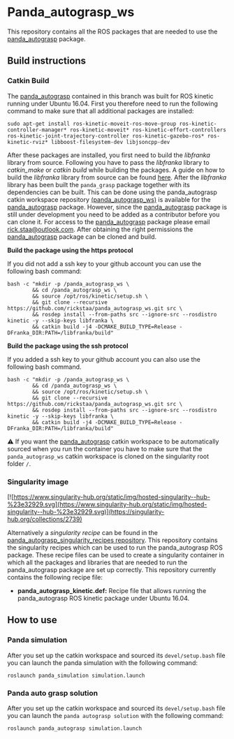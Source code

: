 # Panda_autograsp_ws
This repository contains all the ROS packages that are needed to use the [panda_autograsp](https://github.com/rickstaa/panda_autograsp) package. 

## Build instructions

### Catkin Build

The [panda_autograsp](https://github.com/rickstaa/panda_autograsp) contained in this branch was built for ROS kinetic running under Ubuntu 16.04. First you therefore need to run the following command to make sure that all additional packages are installed:

    sudo apt-get install ros-kinetic-moveit-ros-move-group ros-kinetic-controller-manager* ros-kinetic-moveit* ros-kinetic-effort-controllers ros-kinetic-joint-trajectory-controller ros-kinetic-gazebo-ros* ros-kinetic-rviz* libboost-filesystem-dev libjsoncpp-dev

After these packages are installed, you first need to build the *libfranka* library from source. Following you have to pass the *libfranka* library to *catkin_make* or *catkin build* while building the packages. A guide on how to build the *libfranka* library from source can be found [here](https://frankaemika.github.io/docs/installation.html#building-from-source). After the *libfranka* library has been built the `panda_grasp` package together with its dependencies can be built. This can be done using the panda_autograsp catkin workspace repository [(panda_autograsp_ws)](https://github.com/rickstaa/panda_autograsp_ws) is available for the [panda_autograsp](https://github.com/rickstaa/panda_autograsp) package. However, since the [panda_autograsp](https://github.com/rickstaa/panda_autograsp) package is still under development you need to be added as a contributor before you can clone it. For access to the [panda_autograsp](https://github.com/rickstaa/panda_autograsp) package please email [rick.staa@outlook.com](mailto:rick.staa@outlook.com). After obtaining the right permissions the [panda_autograsp](https://github.com/rickstaa/panda_autograsp) package can be cloned and build.

**Build the package using the https protocol**

If you did not add a ssh key to your github account you can use the following bash command:

```
bash -c "mkdir -p /panda_autograsp_ws \
        && cd /panda_autograsp_ws \
        && source /opt/ros/kinetic/setup.sh \
        && git clone --recursive https://github.com/rickstaa/panda_autograsp_ws.git src \
        && rosdep install --from-paths src --ignore-src --rosdistro kinetic -y --skip-keys libfranka \
        && catkin build -j4 -DCMAKE_BUILD_TYPE=Release -DFranka_DIR:PATH=/libfranka/build"
```

**Build the package using the ssh protocol**

If you added a ssh key to your github account you can also use the following bash command.

```
bash -c "mkdir -p /panda_autograsp_ws \
        && cd /panda_autograsp_ws \
        && source /opt/ros/kinetic/setup.sh \
        && git clone --recursive https://github.com/rickstaa/panda_autograsp_ws.git src \
        && rosdep install --from-paths src --ignore-src --rosdistro kinetic -y --skip-keys libfranka \
        && catkin build -j4 -DCMAKE_BUILD_TYPE=Release -DFranka_DIR:PATH=/libfranka/build"
```

:warning: If you want the [panda_autograsp](https://github.com/rickstaa/panda_autograsp) catkin workspace to be automatically sourced when you run the container you have to make sure that the `panda_autograsp_ws` catkin workspace is cloned on the singularity root folder `/`.

### Singularity image

[![https://www.singularity-hub.org/static/img/hosted-singularity--hub-%23e32929.svg](https://www.singularity-hub.org/static/img/hosted-singularity--hub-%23e32929.svg)](https://singularity-hub.org/collections/2739)

Alternatively a *singularity recipe* can be found in the [panda_autograsp_singularity_recipes repository](https://github.com/rickstaa/panda_autograsp_singularity_recipes). This repository contains the singularity recipes which can be used to run the panda_autograsp ROS package. These recipe files can be used to create a singularity container in which all the packages and libraries that are needed to run the panda_autograsp package are set up correctly. This repository currently contains the following recipe file:

- **panda_autograsp_kinetic.def:** Recipe file that allows running the panda_autograsp ROS kinetic package under Ubuntu 16.04.

## How to use

### Panda simulation

After you set up the catkin workspace and sourced its `devel/setup.bash` file you can launch the panda simulation with the following command:

```
roslaunch panda_simulation simulation.launch
```

### Panda auto grasp solution

After you set up the catkin workspace and sourced its `devel/setup.bash` file you can launch the `panda autograsp solution` with the following command:

```
roslaunch panda_autograsp simulation.launch
```
